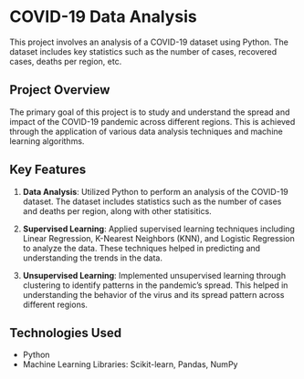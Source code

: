 # COVID-19 Data Analysis
This project involves an analysis of a COVID-19 dataset using Python. The dataset includes key statistics such as the number of cases, recovered cases, deaths per region, etc.

## Project Overview
The primary goal of this project is to study and understand the spread and impact of the COVID-19 pandemic across different regions. This is achieved through the application of various data analysis techniques and machine learning algorithms.

## Key Features
1. **Data Analysis**: Utilized Python to perform an analysis of the COVID-19 dataset. The dataset includes statistics such as the number of cases and deaths per region, along with other statisitics.

2. **Supervised Learning**: Applied supervised learning techniques including Linear Regression, K-Nearest Neighbors (KNN), and Logistic Regression to analyze the data. These techniques helped in predicting and understanding the trends in the data.

3. **Unsupervised Learning**: Implemented unsupervised learning through clustering to identify patterns in the pandemic’s spread. This helped in understanding the behavior of the virus and its spread pattern across different regions.

## Technologies Used
- Python
- Machine Learning Libraries: Scikit-learn, Pandas, NumPy
